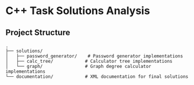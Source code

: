 # C++ Task Solutions Analysis


## Project Structure

```
.
├── solutions/
│   ├── password_generator/    # Password generator implementations
│   ├── calc_tree/            # Calculator tree implementations
│   └── graph/                # Graph degree calculator implementations
└── documentation/            # XML documentation for final solutions
```
